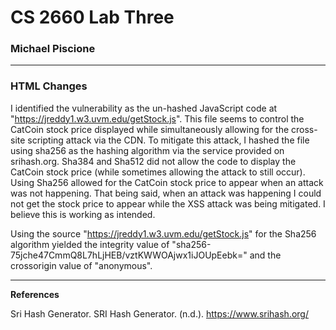 # CS 2660 Lab Three
### Michael Piscione

-----------------------

### HTML Changes

I identified the vulnerability as the un-hashed JavaScript code at "https://jreddy1.w3.uvm.edu/getStock.js". This file
seems to control the CatCoin stock price displayed while simultaneously allowing for the cross-site scripting
attack via the CDN. To mitigate this attack, I hashed the file using sha256 as the hashing algorithm via the service
provided on srihash.org. Sha384 and Sha512 did not allow the code to display the CatCoin stock price 
(while sometimes allowing the attack to still occur). Using Sha256 allowed for the CatCoin stock price to appear
when an attack was not happening. That being said, when an attack was happening I could not get the stock price
to appear while the XSS attack was being mitigated. I believe this is working as intended.

Using the source "https://jreddy1.w3.uvm.edu/getStock.js" for the Sha256 algorithm yielded the integrity value
of "sha256-75jche47CmmQ8L7hLjHEB/vztKWWOAjwx1iJOUpEebk=" and the crossorigin value of "anonymous".

-----------------------

__References__

Sri Hash Generator. SRI Hash Generator. (n.d.). https://www.srihash.org/ 